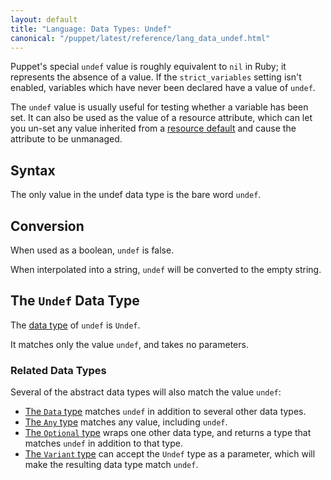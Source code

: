 ```yaml
---
layout: default
title: "Language: Data Types: Undef"
canonical: "/puppet/latest/reference/lang_data_undef.html"
---
```



[resourcedefault]: ./future_lang_defaults.html
[data type]: ./future_lang_data_type.html
[data]: ./future_lang_data_abstract.html#data
[any]: ./future_lang_data_abstract.html#any
[optional]: ./future_lang_data_abstract.html#optional
[variant]: ./future_lang_data_abstract.html#variant

Puppet's special `undef` value is roughly equivalent to `nil` in Ruby; it represents the absence of a value. If the `strict_variables` setting isn't enabled, variables which have never been declared have a value of `undef`.

The `undef` value is usually useful for testing whether a variable has been set. It can also be used as the value of a resource attribute, which can let you un-set any value inherited from a [resource default][resourcedefault] and cause the attribute to be unmanaged.

## Syntax

The only value in the undef data type is the bare word `undef`.

## Conversion

When used as a boolean, `undef` is false.

When interpolated into a string, `undef` will be converted to the empty string.

## The `Undef` Data Type

The [data type][] of `undef` is `Undef`.

It matches only the value `undef`, and takes no parameters.


### Related Data Types

Several of the abstract data types will also match the value `undef`:

* [The `Data` type][data] matches `undef` in addition to several other data types.
* [The `Any` type][any] matches any value, including `undef`.
* [The `Optional` type][optional] wraps one other data type, and returns a type that matches `undef` in addition to that type.
* [The `Variant` type][variant] can accept the `Undef` type as a parameter, which will make the resulting data type match `undef`.
